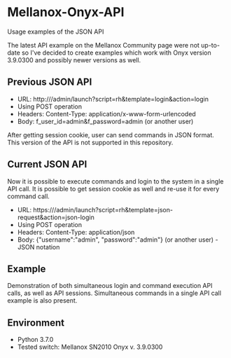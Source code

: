 # Mellanox-Onyx-API
Usage examples of the JSON API

The latest API example on the Mellanox Community page were not up-to-date so I've decided to create examples which work with Onyx version 3.9.0300 and possibly newer versions as well. 

## Previous JSON API
* URL: http://<switch-ip-address>/admin/launch?script=rh&template=login&action=login
* Using POST operation
* Headers: Content-Type: application/x-www-form-urlencoded
* Body: f_user_id=admin&f_password=admin (or another user)
 
After getting session cookie, user can send commands in JSON format.
This version of the API is not supported in this repository.

## Current JSON API
Now it is possible to execute commands and login to the system in a single API call.
It is possible to get session cookie as well and re-use it for every command call.
* URL: https://<switch-ip-address>/admin/launch?script=rh&template=json-request&action=json-login
* Using POST operation
* Headers: Content-Type: application/json
* Body: {"username":"admin", "password":"admin"} (or another user) - JSON notation

## Example
Demonstration of both simultaneous login and command execution API calls, as well as API sessions.
Simultaneous commands in a single API call example is also present. 

## Environment
* Python 3.7.0
* Tested switch: Mellanox SN2010 Onyx v. 3.9.0300
